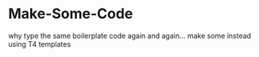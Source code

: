 # Make-Some-Code
why type the same boilerplate code again and again... make some instead using T4 templates

